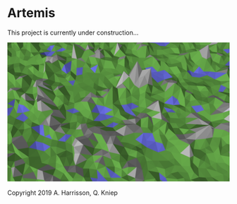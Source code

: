 # Artemis

This project is currently under construction...

![](screenshot.png)

Copyright 2019 A. Harrisson, Q. Kniep
